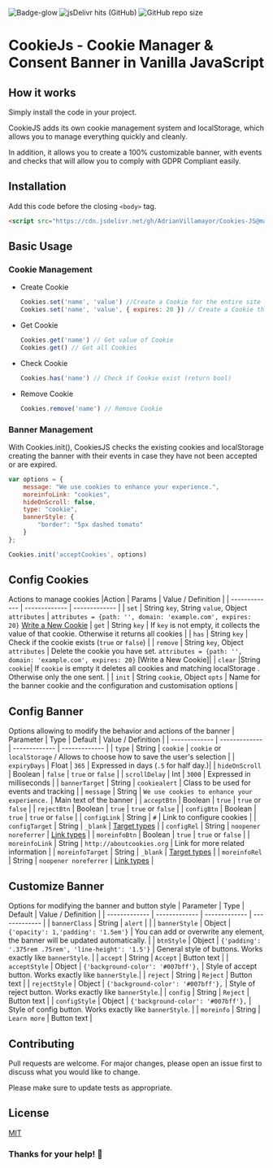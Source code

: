 
![Badge-glow](https://img.shields.io/badge/CookiesJS-v.1-blue?style=flat-square) ![jsDelivr hits (GitHub)](https://img.shields.io/jsdelivr/gh/hm/AdrianVillamayor/Cookies-JS?style=flat-square) ![GitHub repo size](https://img.shields.io/github/repo-size/AdrianVillamayor/Cookies-JS?style=flat-square)
# CookieJs - Cookie Manager & Consent Banner in Vanilla JavaScript

## How it works
Simply install the code in your project.

CookieJS adds its own cookie management system and localStorage, which allows you to manage everything quickly and cleanly.

In addition, it allows you to create a 100% customizable banner, with events and checks that will allow you to comply with GDPR Compliant easily.



## Installation
Add this code before the closing `<body>` tag.
```html
<script src="https://cdn.jsdelivr.net/gh/AdrianVillamayor/Cookies-JS@main/src/cookies.min.js"></script>
```

## Basic Usage

### Cookie Management

 - Create Cookie
	```javascript
	Cookies.set('name', 'value') //Create a Cookie for the entire site
	Cookies.set('name', 'value', { expires: 20 }) // Create a Cookie that expires in 20 days
- Get Cookie
	```javascript
	Cookies.get('name') // Get value of Cookie
	Cookies.get() // Get all Cookies
	``` 
- Check Cookie
	```javascript
	Cookies.has('name') // Check if Cookie exist (return bool)
	```
- Remove Cookie
	```javascript
	Cookies.remove('name') // Remove Cookie
	```

### Banner Management
With Cookies.init(), CookiesJS checks the existing cookies and localStorage creating the banner with their events in case they have not been accepted or are expired.
```javascript
var options = {
	message: "We use cookies to enhance your experience.",
	moreinfoLink: "cookies",
	hideOnScroll: false,
	type: "cookie",
	bannerStyle: {
		"border": "5px dashed tomato"
	}
};

Cookies.init('acceptCookies', options)
```

## Config Cookies
Actions to manage cookies
|Action  | Params |  Value / Definition | 
| ------------- | ------------- | ------------- |
| `set` | String `key`, String `value`, Object `attributes` | `attributes = {path: '', domain: 'example.com', expires: 20}` [Write a New Cookie](https://developer.mozilla.org/en-US/docs/Web/API/Document/cookie#write_a_new_cookie)
| `get` | String `key`  | If `key` is not empty, it collects the value of that cookie. Otherwise it returns all cookies |
| `has` | String `key`  | Check if the cookie exists (`true` or `false`) |
| `remove` | String `key`,  Object `attributes` | Delete the cookie you have set.  `attributes = {path: '', domain: 'example.com', expires: 20}` [Write a New Cookie]|
| `clear` |String `cookie`| If `cookie` is empty it deletes all cookies and matching localStorage . Otherwise only the one sent.  |
| `init` | String `cookie`, Object `opts`  | Name for the banner cookie and the configuration and customisation options |



## Config Banner
Options allowing to modify the behavior and actions of the banner
| Parameter | Type | Default |  Value / Definition |
| ------------- | ------------- | ------------- | ------------- |
| `type` | String  | `cookie` | `cookie` or `localStorage` / Allows to choose how to save the user's selection |
| `expiryDays` | Float  | `365` |  Expressed in days (`.5` for half day.)|
| `hideOnScroll` | Boolean  | `false` | `true` or `false` |
| `scrollDelay` | Int  | `3000` | Expressed in milliseconds |
| `bannerTarget` | String  | `cookiealert` | Class to be used for events and tracking |
| `message` | String  | `We use cookies to enhance your experience.` |  Main text of the banner |
| `acceptBtn` | Boolean  | `true` |  `true` or `false`   |
| `rejectBtn` | Boolean  | `true` |  `true` or `false`   |
| `configBtn` | Boolean  | `true` |  `true` or `false`   |
| `configLink` | String  | `#` | Link to configure cookies |
| `configTarget` | String  | `_blank` | [Target types](https://developer.mozilla.org/en-US/docs/Web/HTML/Element/a#attr-target)  |
| `configRel` | String  | `noopener noreferrer` | [Link types](https://developer.mozilla.org/en-US/docs/Web/HTML/Link_types)  |
| `moreinfoBtn` | Boolean  | `true` |  `true` or `false`   |
| `moreinfoLink` | String  | `http://aboutcookies.org` |  Link for more related information |
| `moreinfoTarget` | String  | `_blank` | [Target types](https://developer.mozilla.org/en-US/docs/Web/HTML/Element/a#attr-target)  |
| `moreinfoRel` | String  | `noopener noreferrer` | [Link types](https://developer.mozilla.org/en-US/docs/Web/HTML/Link_types)  |



## Customize Banner
Options for modifying the banner and button style
| Parameter | Type | Default | Value / Definition |
| ------------- | ------------- | ------------- | ------------- |
| `bannerClass` | String  | `alert` |  |
| `bannerStyle` | Object  | `{'opacity': 1,'padding': '1.5em'}` | You can add or overwrite any element, the banner will be updated automatically. |
| `btnStyle` | Object  | `{'padding': '.375rem .75rem', 'line-height': '1.5'}` | General style of buttons. Works exactly like `bannerStyle`. |
| `accept` | String  | `Accept` | Button text |
| `acceptStyle` | Object  | `{'background-color': '#007bff'},` |  Style of accept button. Works exactly like  `bannerStyle`.|
| `reject` | String  | `Reject` | Button text |
| `rejectStyle` | Object  | `{'background-color': '#007bff'},` |  Style of reject button. Works exactly like  `bannerStyle`.|
| `config` | String  | `Reject` | Button text  |
| `configStyle` | Object  | `{'background-color': '#007bff'},` | Style of config button. Works exactly like  `bannerStyle`. |
| `moreinfo` | String  | `Learn more` | Button text  |


## Contributing
Pull requests are welcome. For major changes, please open an issue first to discuss what you would like to change.

Please make sure to update tests as appropriate.

## License
[MIT](https://github.com/AdrianVillamayor/Cookies-JS/blob/main/LICENSE)

### Thanks for your help! 🎉
